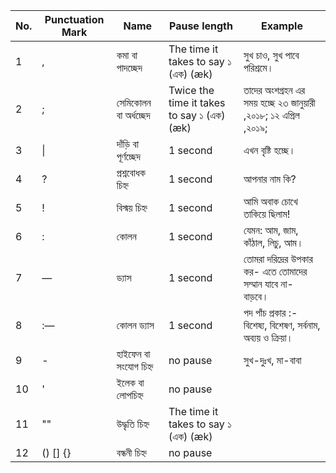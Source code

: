 | No. | Punctuation Mark | Name                  | Pause length                               | Example                   |
|-----|------------------|-----------------------|--------------------------------------------|----------------------------|
| 1   | ,                | কমা বা পাদচ্ছেদ            | The time it takes to say ১ (এক) (æk)        | সুখ চাও, সুখ পাবে পরিশ্রমে।                                |
| 2   | ;                | সেমিকোলন বা অর্ধচ্ছেদ       |  Twice the time it takes to say ১ (এক) (æk) |তাদের অংশগ্রহন এর সময় হচ্ছে ২৩ জানুয়ারী ,২০১৮; ১২ এপ্রিল ,২০১৯; |
| 3   | \|               | দাঁড়ি বা পূর্ণচ্ছেদ            |  1 second                                   | এখন বৃষ্টি হচ্ছে।                                          |
| 4   | ?                | প্রশ্নবোধক চিহ্ন              | 1 second                                    | আপনার নাম কি?                                        |
| 5   | !                | বিস্ময় চিহ্ন                | 1 second                                    | আমি অবাক চোখে তাকিয়ে ছিলাম!                             |
| 6   | :                | কোলন                   | 1 second                                    | যেমন: আম, জাম, কাঁঠাল, লিচু, আম।                        |
| 7   | —                | ড্যাস                    | 1 second                                    | তোমরা দরিদ্রের উপকার কর- এতে তোমাদের সম্মান যাবে না- বাড়বে।      |
| 8   | :—               | কোলন ড্যাস               | 1 second                                    | পদ পাঁচ প্রকার :- বিশেষ্য, বিশেষণ, সর্বনাম, অব্যয় ও ক্রিয়া।         |
| 9   | -                | হাইফেন বা সংযোগ চিহ্ন       | no pause                                    |  সুখ-দুঃখ, মা-বাবা                                        |
| 10  | '                | ইলেক বা লোপচিহ্ন           | no pause                                    |                                                      |
| 11  | ""               | উদ্ধৃতি চিহ্ন                | The time it takes to say ১ (এক) (æk)        |                                                      |
| 12  | () [] {}         | বন্ধনী চিহ্ন                | no pause                                     |                                                      |